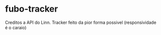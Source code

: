 # fubo-tracker
Creditos a API do Linn. Tracker feito da pior forma possivel (responsividade é o caraio)
